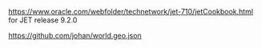 https://www.oracle.com/webfolder/technetwork/jet-710/jetCookbook.html
for
JET release 9.2.0

https://github.com/johan/world.geo.json
